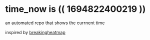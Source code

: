 # time_now is (( 1694822400219 ))

an automated repo that shows the currnent time

inspired by [breakingheatmap](https://github.com/breakingheatmap/breakingheatmap)